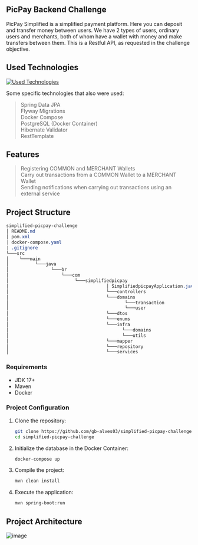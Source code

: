## PicPay Backend Challenge
PicPay Simplified is a simplified payment platform. Here you can deposit and transfer money between users. We have 2 types of users, ordinary users and merchants, both of whom have a wallet with money and make transfers between them. This is a Restful API, as requested in the challenge objective.

## Used Technologies
[![Used Technologies](https://skillicons.dev/icons?i=java,spring,maven,docker,postgres)](https://skillicons.dev) 

Some specific technologies that also were used:
> Spring Data JPA <br>
> Flyway Migrations <br>
> Docker Compose <br>
> PostgreSQL (Docker Container) <br>
> Hibernate Validator <br>
> RestTemplate

## Features
> Registering COMMON and MERCHANT Wallets <br>
> Carry out transactions from a COMMON Wallet to a MERCHANT Wallet <br>
> Sending notifications when carrying out transactions using an external service <br>

## Project Structure
````css
simplified-picpay-challenge
│ README.md
│ pom.xml
| docker-compose.yaml
| .gitignore
└───src
│    └───main
│          └───java
│                └───br
│                    └───com
│                         └───simplifiedpicpay
│                                     │ SimplifiedpicpayApplication.java
│                                     └───controllers
│                                     └───domains
│                                            └───transaction
│                                            └───user
│                                     └───dtos
│                                     └───enums
│                                     └───infra
│                                           └───domains
│                                           └───utils
│                                     └───mapper
│                                     └───repository
│                                     └───services
````

### Requirements

- JDK 17+
- Maven
- Docker

### Project Configuration

1. Clone the repository:
   ```bash
   git clone https://github.com/gb-alves03/simplified-picpay-challenge.git
   cd simplified-picpay-challenge

2. Initialize the database in the Docker Container:
   ````bash
   docker-compose up
   ````
   
3. Compile the project:
   ````bash
   mvn clean install

4. Execute the application:
   ````bash
   mvn spring-boot:run


## Project Architecture
![image](https://github.com/gb-alves03/simplified-picpay-challenge/assets/100585280/09886210-0bb1-4697-9452-de3bec0a89d3)
